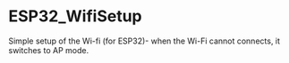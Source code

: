 # ESP32_WifiSetup
Simple setup of the Wi-fi (for ESP32)- when the Wi-Fi cannot connects, it switches to AP mode.
